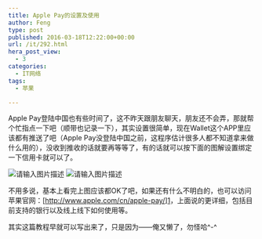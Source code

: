 ```yaml
---
title: Apple Pay的设置及使用
author: Feng
type: post
published: 2016-03-18T12:22:00+00:00
url: /it/292.html
hera_post_view:
  - 3
categories:
  - IT网络
tags:
  - 苹果

---
```

Apple Pay登陆中国也有些时间了，这不昨天跟朋友聊天，朋友还不会弄，那就帮个忙指点一下吧（顺带也记录一下），其实设置很简单，现在Wallet这个APP里应该都有推送了吧（Apple Pay没登陆中国之前，这程序估计很多人都不知道拿来做什么用的），没收到推收的话就要再等等了，有的话就可以按下面的图解设置绑定一下信用卡就可以了。

<img decoding="async" src="https://cdn.uu126.cn/wp-content/uploads/2016/03/applepay01.png" alt="请输入图片描述" title="请输入图片描述" />  
<img decoding="async" src="https://cdn.uu126.cn/wp-content/uploads/2016/03/applepay02.png" alt="请输入图片描述" title="请输入图片描述" /> 

不用多说，基本上看完上图应该都OK了吧，如果还有什么不明白的，也可以访问苹果官网：[[<http://www.apple.com/cn/apple-pay/>][1]][1]，上面说的更详细，包括目前支持的银行以及线上线下如何使用等。

其实这篇教程早就可以写出来了，只是因为——俺又懒了，勿怪哈^-^

 [1]: http://www.apple.com/cn/apple-pay/